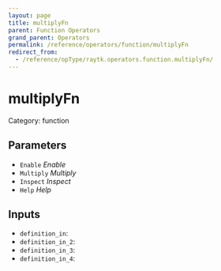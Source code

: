 ```yaml
---
layout: page
title: multiplyFn
parent: Function Operators
grand_parent: Operators
permalink: /reference/operators/function/multiplyFn
redirect_from:
  - /reference/opType/raytk.operators.function.multiplyFn/
---
```


# multiplyFn

Category: function



## Parameters

* `Enable` *Enable*
* `Multiply` *Multiply*
* `Inspect` *Inspect*
* `Help` *Help*

## Inputs

* `definition_in`: 
* `definition_in_2`: 
* `definition_in_3`: 
* `definition_in_4`: 